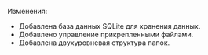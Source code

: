 Изменения:
- Добавлена база данных SQLite для хранения данных.
- Добавлено управление прикрепленными файлами.
- Добавлена двухуровневая структура папок.